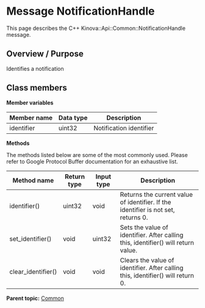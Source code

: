 # Message NotificationHandle

This page describes the C++ Kinova::Api::Common::NotificationHandle message.

## Overview / Purpose

Identifies a notification

## Class members

 **Member variables** 

|Member name|Data type|Description|
|-----------|---------|-----------|
|identifier|uint32|Notification identifier|

 **Methods** 

The methods listed below are some of the most commonly used. Please refer to Google Protocol Buffer documentation for an exhaustive list.

|Method name|Return type|Input type|Description|
|-----------|-----------|----------|-----------|
|identifier\(\)|uint32|void|Returns the current value of identifier. If the identifier is not set, returns 0.|
|set\_identifier\(\)|void|uint32|Sets the value of identifier. After calling this, identifier\(\) will return value.|
|clear\_identifier\(\)|void|void|Clears the value of identifier. After calling this, identifier\(\) will return 0.|

**Parent topic:** [Common](../references/summary_Common.md)

